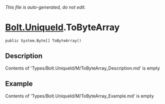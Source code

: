 *This file is auto-generated, do not edit.*

# [Bolt.UniqueId](Types/Bolt.UniqueId.md).ToByteArray
`public System.Byte[] ToByteArray()`
## Description
Contents of 'Types/Bolt.UniqueId/M/ToByteArray_Description.md' is empty
## Example
Contents of 'Types/Bolt.UniqueId/M/ToByteArray_Example.md' is empty
